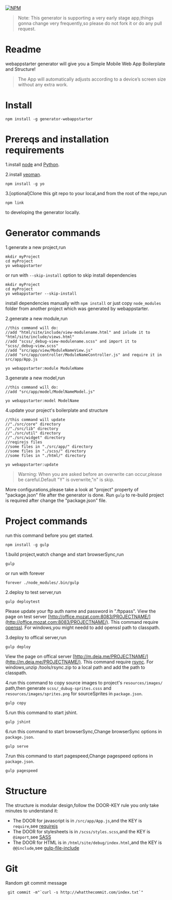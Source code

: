 [![NPM](https://nodei.co/npm/generator-webappstarter.png?downloads=true&downloadRank=true)](https://nodei.co/npm/generator-webappstarter/)
  
  >Note: This generator is supporting a very early stage app,things gonna change very frequently,so please do not fork it or do any pull request.
  
Readme
=================
webappstarter generator will give you a Simple Mobile Web App Boilerplate and Structure!

  >The App will automatically adjusts according to a device’s screen size without any extra work. 

Install
========
```shell
npm install -g generator-webappstarter
```

Prereqs and installation requirements
=====================================
1.install [node](https://nodejs.org/) and [Python](https://www.python.org/).

2.install [yeoman](http://yeoman.io/).
```shell
npm install -g yo
```
3.[optional]Clone this git repo to your local,and from the root of the repo,run
```shell
npm link
```
to developing the generator locally.

Generator commands
==================
1.generate a new project,run

```shell
mkdir myProject
cd myProject
yo webappstarter
```
or run with `--skip-install` option to skip install dependencies

```shell
mkdir myProject
cd myProject
yo webappstarter --skip-install
```
install dependencies manually with `npm install` or just copy `node_modules` folder from another project which was generated by webappstarter.

2.generate a new module,run

```shell
//this command will do:
//add "html/site/include/view-modulename.html" and inlude it to "html/site/include/views.html"
//add "scss/_debug-view-modulename.scss" and import it to "scss/_debug-view.scss"
//add "src/app/view/ModuleNameView.js"
//add "src/app/controller/ModuleNameController.js" and require it in src/app/App.js

yo webappstarter:module ModuleName
```
3.generate a new model,run

```shell
//this command will do:
//add "src/app/model/ModelNameModel.js"

yo webappstarter:model ModelName
```
4.update your project's boilerplate and structure

```shell
//this command will update
//"./src/core" directory
//"./src/lib" directory
//"./src/util" directory
//"./src/widget" directory
//reqirejs files
//some files in "./src/app/" directory
//some files in "./scss/" directory
//some files in "./html/" directory

yo webappstarter:update
```
 > Warning: When you are asked before an overwrite can occur,please be careful.Default "Y" is overwrite,"n" is skip.
 

More configurations,please take a look at "project" property of "package.json" file after the generator is done.
Run ```gulp``` to re-build project is required after change the "package.json" file.

Project commands
=================
run this command before you get started.

```shell
npm install -g gulp
```

1.build project,watch change and start browserSync,run

```shell
gulp
```
or run with forever
```shell
forever ./node_modules/.bin/gulp
```
2.deploy to test server,run

```shell
gulp deploytest
```
Please update your ftp auth name and password in ".ftppass".
View the page on test server [http://office.mozat.com:8083/PROJECTNAME/](http://office.mozat.com:8083/PROJECTNAME/).
This command require [openssl](https://www.openssl.org/).
For windows,you might needd to add openssl path to classpath.


3.deploy to offical server,run

```shell
gulp deploy
```
View the page on offical server [http://m.deja.me/PROJECTNAME/](http://m.deja.me/PROJECTNAME/).
This command require [rsync](https://rsync.samba.org/).
For windows,unzip  /tools/rsync.zip to a local path and add the path to classpath.

4.run this command to copy source images to project's `resources/images/` path,then generate `scss/_dubug-sprites.csss` and `resources/images/sprites.png` for sourceSprites in `package.json`.

```shell
gulp copy
``` 

5.run this command to start jshint.

```shell
gulp jshint
```

6.run this command to start browserSync,Change browserSync options in `package.json`.

```shell
gulp serve
``` 

7.run this command to start pagespeed,Change pagespeed options in `package.json`.

```shell
gulp pagespeed
``` 

Structure
================
The structure is modular design,follow the DOOR-KEY rule you only take minutes to understand it:
  * The DOOR for javascript is in ```/src/app/App.js```,and the KEY is ```require```,see [requirejs](http://requirejs.org/)
  * The DOOR for stylesheets is in ```/scss/styles.scss```,and the KEY is ```@import```,see [SASS](http://sass-lang.com/)
  * The DOOR for HTML is in ```/html/site/debug/index.html```,and the KEY is ```@@include```,see [gulp-file-include](https://www.npmjs.com/package/gulp-file-include)
  

Git
==========
Random git commit message

```shell
 git commit -m"`curl -s http://whatthecommit.com/index.txt`"
 ```
